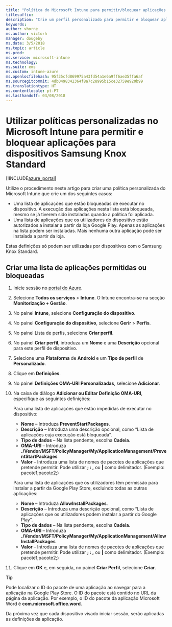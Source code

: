 ```yaml
---
title: "Política do Microsoft Intune para permitir/bloquear aplicações do Samsung Knox"
titlesuffix: 
description: "Crie um perfil personalizado para permitir e bloquear aplicações para dispositivos Samsung Knox Standard."
keywords: 
author: vhorne
ms.author: victorh
manager: dougeby
ms.date: 3/5/2018
ms.topic: article
ms.prod: 
ms.service: microsoft-intune
ms.technology: 
ms.suite: ems
ms.custom: intune-azure
ms.openlocfilehash: 95f35cfd869975a43fd54a1e6a9ff6ae35ffa6af
ms.sourcegitcommit: 4db0498342364f8a7c28995b15ce32759e920b99
ms.translationtype: HT
ms.contentlocale: pt-PT
ms.lasthandoff: 03/08/2018
---
```

# <a name="use-custom-policies-in-microsoft-intune-to-allow-and-block-apps-for-samsung-knox-standard-devices"></a>Utilizar políticas personalizadas no Microsoft Intune para permitir e bloquear aplicações para dispositivos Samsung Knox Standard 

[!INCLUDE[azure_portal](./includes/azure_portal.md)]

Utilize o procedimento neste artigo para criar uma política personalizada do Microsoft Intune que crie um dos seguintes casos:

- Uma lista de aplicações que estão bloqueadas de executar no dispositivo. A execução das aplicações nesta lista está bloqueada, mesmo se já tiverem sido instaladas quando a política foi aplicada.
- Uma lista de aplicações que os utilizadores do dispositivo estão autorizados a instalar a partir da loja Google Play. Apenas as aplicações na lista podem ser instaladas. Mais nenhuma outra aplicação pode ser instalada a partir da loja.

Estas definições só podem ser utilizadas por dispositivos com o Samsung Knox Standard.

## <a name="create-an-allowed-or-blocked-app-list"></a>Criar uma lista de aplicações permitidas ou bloqueadas

1. Inicie sessão no [portal do Azure](https://portal.azure.com).
2. Selecione **Todos os serviços** > **Intune**. O Intune encontra-se na secção **Monitorização + Gestão**.
3. No painel **Intune**, selecione **Configuração do dispositivo**.
2. No painel **Configuração do dispositivo**, selecione **Gerir** > **Perfis**.
2. No painel Lista de perfis, selecione **Criar perfil**.
3. No painel **Criar perfil**, introduza um **Nome** e uma **Descrição** opcional para este perfil de dispositivo.
2. Selecione uma **Plataforma** de **Android** e um **Tipo de perfil** de **Personalizado**.
3. Clique em **Definições**.
3. No painel **Definições OMA-URI Personalizadas**, selecione **Adicionar**.
4. Na caixa de diálogo **Adicionar ou Editar Definição OMA-URI**, especifique as seguintes definições:

   Para uma lista de aplicações que estão impedidas de executar no dispositivo:

   - **Nome** – Introduza **PreventStartPackages**.
   - **Descrição** – Introduza uma descrição opcional, como “Lista de aplicações cuja execução está bloqueada”.
   -    **Tipo de dados** – Na lista pendente, escolha **Cadeia**.
   -    **OMA-URI** – Introduza **./Vendor/MSFT/PolicyManager/My/ApplicationManagement/PreventStartPackages**
   -    **Valor** – Introduza uma lista de nomes de pacotes de aplicações que pretende permitir. Pode utilizar **; : ,** ou **|** como delimitador. (Exemplo: pacote1;pacote2;)

   Para uma lista de aplicações que os utilizadores têm permissão para instalar a partir da Google Play Store, excluindo todas as outras aplicações:
   - **Nome** – Introduza **AllowInstallPackages**.
   - **Descrição** – Introduza uma descrição opcional, como “Lista de aplicações que os utilizadores podem instalar a partir do Google Play”.
   - **Tipo de dados** – Na lista pendente, escolha **Cadeia**.
   - **OMA-URI** – Introduza **./Vendor/MSFT/PolicyManager/My/ApplicationManagement/AllowInstallPackages**
   - **Valor** – Introduza uma lista de nomes de pacotes de aplicações que pretende permitir. Pode utilizar **; : ,** ou **|** como delimitador. (Exemplo: pacote1;pacote2;)

4. Clique em **OK** e, em seguida, no painel **Criar Perfil**, selecione **Criar**.

>[!TIP]
> Pode localizar o ID do pacote de uma aplicação ao navegar para a aplicação na Google Play Store. O ID do pacote está contido no URL da página da aplicação. Por exemplo, o ID do pacote da aplicação Microsoft Word é **com.microsoft.office.word**.

Da próxima vez que cada dispositivo visado iniciar sessão, serão aplicadas as definições da aplicação.


<!---## Assign the custom profile--->
